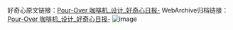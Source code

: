 好奇心原文链接：[Pour-Over 咖啡机_设计_好奇心日报-](https://www.qdaily.com/articles/8093.html)
WebArchive归档链接：[Pour-Over 咖啡机_设计_好奇心日报-](http://web.archive.org/web/20190623152105/https://www.qdaily.com/articles/8093.html)
![image](http://ww3.sinaimg.cn/large/007d5XDpgy1g3vcmlpdybj30u03lrncq)